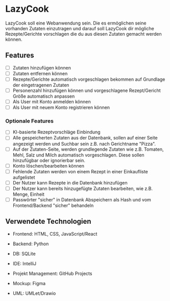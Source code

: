 # LazyCook
LazyCook soll eine Webanwendung sein. Die es ermöglichen seine vorhanden Zutaten einzutragen und darauf soll LazyCook dir mögliche Rezepte/Gerichte vorschlagen die du aus diesen Zutaten gemacht werden können.   

## Features
- [ ] Zutaten hinzufügen können 
- [ ] Zutaten entfernen können  
- [ ] Rezepte/Gerichte automatisch vorgeschlagen bekommen auf Grundlage der eingetragenen Zutaten
- [ ] Personenzahl hinzufügen können und vorgeschlagene Rezept/Gericht Größe automatisch anpassen 
- [ ] Als User mit Konto anmelden können
- [ ] Als User mit neuem Konto registrieren können

### Optionale Features
- [ ] KI-basierte Rezeptvorschläge Einbindung
- [ ] Alle gespeicherten Zutaten aus der Datenbank, sollen auf einer Seite angezeigt werden und Suchbar sein z.B. nach Gerichtname "Pizza".
- [ ] Auf der Zutaten-Seite, werden grundlegende Zutaten wie z.B. Tomaten, Mehl, Salz und Milch automatisch vorgeschlagen. Diese sollen hinzufügbar oder ignorierbar sein.
- [ ] Konto löschen/bearbeiten können
- [ ] Fehlende Zutaten werden von einem Rezept in einer Einkaufliste aufgelistet
- [ ] Der Nutzer kann Rezepte in die Datenbank hinzufügen 
- [ ] Der Nutzer kann bereits hinzugefügte Zutaten bearbeiten, wie z.B. Menge, Einheit
- [ ] Passwörter "sicher" in Datenbank Abspeichern als Hash und vom Frontend/Backend "sicher" behandeln 

## Verwendete Technologien
- Frontend: HTML, CSS, JavaScript/React
- Backend: Python
- DB: SQLite
- IDE: IntelliJ
- Projekt Management: GitHub Projects 

- Mockup: Figma
- UML: UMLet/Drawio

 <!-- ## Installation and Setup -->

 <!-- ## How It Works -->

 <!-- ## Contributing -->
